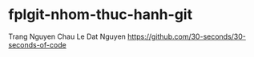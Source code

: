# fplgit-nhom-thuc-hanh-git
Trang Nguyen
Chau Le
Dat Nguyen
https://github.com/30-seconds/30-seconds-of-code
